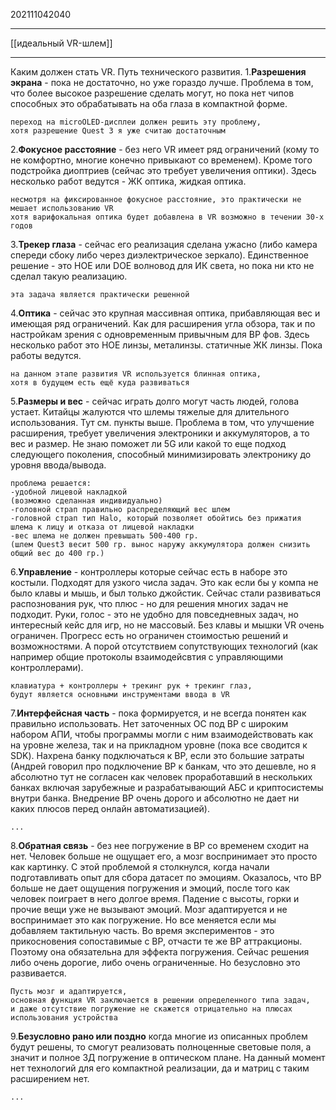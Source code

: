 202111042040
***
[[идеальный VR-шлем]]
***
Каким должен стать VR.
Путь технического развития.
1.**Разрешения экрана** - пока не достаточно, но уже гораздо лучше. Проблема в том, что более высокое разрешение сделать могут, но пока нет чипов способных это обрабатывать на оба глаза  в компактной форме.
```
переход на microOLED-дисплеи должен решить эту проблему, 
хотя разрешение Quest 3 я уже считаю достаточным
```
2.**Фокусное расстояние** - без него VR имеет ряд ограничений (кому то не комфортно, многие конечно привыкают со временем). Кроме того подстройка диоптриев (сейчас это требует увеличения оптики).  Здесь несколько работ ведутся - ЖК оптика, жидкая оптика.
```
несмотря на фиксированное фокусное расстояние, это практически не мешает использованию VR
хотя варифокальная оптика будет добавлена в VR возможно в течении 30-х годов
```
3.**Трекер глаза** - сейчас его реализация сделана ужасно (либо камера спереди сбоку либо через диэлектрическое зеркало). Единственное решение - это HOE или DOE волновод для ИК света, но пока ни кто не сделал такую реализацию.
```
эта задача является практически решенной
```
4.**Оптика** - сейчас это крупная массивная оптика, прибавляющая вес и имеющая ряд ограничений. Как для расширения угла обзора, так и по настройкам зрения с одновременным привычным для ВР фов. Здесь несколько работ это HOE линзы, металинзы. статичные ЖК линзы. Пока работы ведутся.
```
на данном этапе развития VR используется блинная оптика, 
хотя в будущем есть ещё куда развиваться
```
5.**Размеры и вес** -  сейчас играть долго могут часть людей, голова устает. Китайцы жалуются что шлемы тяжелые для длительного использования. Тут см. пункты выше. Проблема в том, что улучшение расширения, требует увеличения электроники и аккумуляторов, а то вес и размер. Не знаю поможет ли 5G или какой то еще подход следующего поколения, способный минимизировать электронику до уровня ввода/вывода.
```
проблема решается:
-удобной лицевой накладкой
(возможно сделанная индивидуально)
-головной страп правильно распределяющий вес шлем
-головной страп тип Halo, который позволяет обойтись без прижатия шлема к лицу и отказа от лицевой накладки
-вес шлема не должен превышать 500-400 гр.
(шлем Quest3 весит 500 гр. вынос наружу аккумулятора должен снизить общий вес до 400 гр.)
```
6.**Управление** - контроллеры которые сейчас есть в наборе это костыли. Подходят для узкого числа задач. Это как если бы у компа не было клавы и мышь, и был только джойстик. Сейчас стали развиваться распознования рук, что плюс - но для решения многих задач не подходит. Руки, голос - это не удобно для повседневных задач, но интересный кейс для игр, но не массовый. Без клавы и мышки VR очень ограничен. Прогресс есть но ограничен стоимостью решений и возможностями. А порой отсутствием сопутствующих технологий (как например общие протоколы взаимодейсвтия с управляющими контроллерами).
```
клавиатура + контроллеры + трекинг рук + трекинг глаз, 
будут является основными инструментами ввода в VR
```
7.**Интерфейсная часть** - пока формируется, и не всегда понятен как правильно использовать. Нет заточенных ОС под ВР с широким набором АПИ, чтобы программы могли с ним взаимодействовать как на уровне железа, так и на прикладном уровне (пока все сводится к SDK). Нахрена банку подключаться к ВР, если это большие затраты (Андрей говорил про подключение ВР к банкам, что это дешевле, но я абсолютно тут не согласен как человек проработавший в нескольких банках включая зарубежные и разрабатывающий АБС и криптосистемы внутри банка. Внедрение ВР очень дорого и абсолютно не дает ни каких плюсов перед онлайн автоматизацией).
```
...
```
8.**Обратная связь** - без нее погружение в ВР со временем сходит на нет. Человек больше не ощущает его, а мозг воспринимает это просто как картинку. С этой проблемой я столкнулся, когда начали подготавливать опыт для сбора датасет по эмоциям. Оказалось, что ВР больше не дает ощущения погружения и эмоций, после того как человек поиграет в него долгое время. Падение с высоты, горки и прочие вещи уже не вызывают эмоций. Мозг адаптируется и не воспринимает это как погружение. Но все меняется если мы добавляем тактильную часть. Во время экспериментов  - это прикосновения сопоставимые с ВР, отчасти те же ВР аттракционы. Поэтому она обязательна для эффекта погружения. Сейчас решения либо очень дорогие, либо очень ограниченные. Но безусловно это развивается.
```
Пусть мозг и адаптируется, 
основная функция VR заключается в решении определенного типа задач, 
и даже отсутствие погружение не скажется отрицательно на плюсах использования устройства
```
9.**Безусловно рано или поздно** когда многие из описанных проблем будут решены, то смогут реализовать полноценные световые поля, а значит и полное 3Д погружение в оптическом плане. На данный момент нет технологий для его компактной реализации, да и матриц с таким расширением нет.
```
...
```

